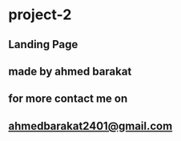 # project-2

## Landing Page

## made by ahmed barakat

## for more contact me on

## ahmedbarakat2401@gmail.com
